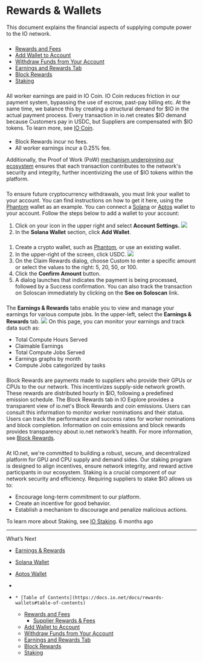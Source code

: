 # Rewards & Wallets
This document explains the financial aspects of supplying compute power to the IO network.
### [](https://docs.io.net/docs/rewards-wallets#table-of-contents)
  * [Rewards and Fees](https://docs.io.net/docs/rewards-wallets#rewards-and-fees)
  * [Add Wallet to Account](https://docs.io.net/docs/rewards-wallets#add-wallet-to-account)
  * [Withdraw Funds from Your Account](https://docs.io.net/docs/rewards-wallets#withdral-funds-from-your-account)
  * [Earnings and Rewards Tab](https://docs.io.net/docs/rewards-wallets#earnings-and-rewards-tab)
  * [Block Rewards](https://docs.io.net/docs/rewards-wallets#block-rewards)
  * [Staking](https://docs.io.net/docs/rewards-wallets#staking)


### [](https://docs.io.net/docs/rewards-wallets#rewards-and-fees)
All worker earnings are paid in IO Coin. IO Coin reduces friction in our payment system, bypassing the use of escrow, past-pay billing etc. At the same time, we balance this by creating a structural demand for $IO in the actual payment process. Every transaction in io.net creates $IO demand because Customers pay in USDC, but Suppliers are compensated with $IO tokens.
To learn more, see [IO Coin](https://internet-of-gpus.readme.io/docs/what-is-io-coin). 
#### [](https://docs.io.net/docs/rewards-wallets#supplier-rewards--fees)
  * Block Rewards incur no fees.
  * All worker earnings incur a 0.25% fee.


Additionally, the Proof of Work (PoW) [mechanism underpinning our ecosystem](https://docs.io.net/docs/prof-of-compute) ensures that each transaction contributes to the network's security and integrity, further incentivizing the use of $IO tokens within the platform.
### [](https://docs.io.net/docs/rewards-wallets#add-wallet-to-account)
To ensure future cryptocurrency withdrawals, you must link your wallet to your account. You can find instructions on how to get it here, using the [Phantom](https://docs.io.net/docs/solana) wallet as an example. You can connect a [Solana](https://docs.io.net/docs/solana) or [Aptos](https://docs.io.net/docs/aptos-wallet) wallet to your account. 
Follow the steps below to add a wallet to your account:
  1. Click on your icon in the upper right and select **Account Settings.**
![](https://files.readme.io/6fbcce6-account_settings.png)
  2. In the **Solana Wallet** section, click **Add Wallet**.


### [](https://docs.io.net/docs/rewards-wallets#withdraw-funds-from-your-account)
  1. Create a crypto wallet, such as [Phantom](https://docs.io.net/docs/solana), or use an existing wallet.
  2. In the upper-right of the screen, click USDC.
![](https://files.readme.io/412226a-ClickRewards.png)
  3. On the Claim Rewards dialog, choose Custom to enter a specific amount or select the values to the right: 5, 20, 50, or 100.
  4. Click the **Confirm Amount** button.
  5. A dialog launches that indicates the payment is being processed, followed by a Success confirmation. You can also track the transaction on Soloscan immediately by clicking on the **See on Soloscan** link.


### [](https://docs.io.net/docs/rewards-wallets#earnings-and-rewards-tab)
The **Earnings & Rewards** tabs enable you to view and manage your earnings for various compute jobs.
In the upper-left, select the **Earnings & Rewards** tab.
![](https://files.readme.io/c73dafb-EarningTab.png)
On this page, you can monitor your earnings and track data such as:
  * Total Compute Hours Served
  * Claimable Earnings
  * Total Compute Jobs Served
  * Earnings graphs by month
  * Compute Jobs categorized by tasks


### [](https://docs.io.net/docs/rewards-wallets#block-rewards)
Block Rewards are payments made to suppliers who provide their GPUs or CPUs to the our network. This incentivizes supply-side network growth. These rewards are distributed hourly in $IO, following a predefined emission schedule. 
The Block Rewards tab in IO Explore provides a transparent view of io.net's Block Rewards and coin emissions. Users can consult this information to monitor worker nominations and their status. Users can track the performance and success rates for worker nominations and block completion. Information on coin emissions and block rewards provides transparency about io.net network’s health.
For more information, see [Block Rewards](https://docs.io.net/docs/block-rewards). 
### [](https://docs.io.net/docs/rewards-wallets#staking)
At IO.net, we're committed to building a robust, secure, and decentralized platform for GPU and CPU supply and demand sides. Our staking program is designed to align incentives, ensure network integrity, and reward active participants in our ecosystem.
Staking is a crucial component of our network security and efficiency. Requiring suppliers to stake $IO allows us to: 
  * Encourage long-term commitment to our platform.
  * Create an incentive for good behavior.
  * Establish a mechanism to discourage and penalize malicious actions.


To learn more about Staking, see [IO Staking](https://docs.io.net/docs/io-staking).
6 months ago
* * *
What’s Next
  * [Earnings & Rewards](https://docs.io.net/docs/earnings-rewards)
  * [Solana Wallet](https://docs.io.net/docs/solana)
  * [Aptos Wallet](https://docs.io.net/docs/aptos-wallet)


  * [](https://docs.io.net/docs/rewards-wallets)
  *     * [Table of Contents](https://docs.io.net/docs/rewards-wallets#table-of-contents)
    * [Rewards and Fees](https://docs.io.net/docs/rewards-wallets#rewards-and-fees)
      * [Supplier Rewards & Fees](https://docs.io.net/docs/rewards-wallets#supplier-rewards--fees)
    * [Add Wallet to Account](https://docs.io.net/docs/rewards-wallets#add-wallet-to-account)
    * [Withdraw Funds from Your Account](https://docs.io.net/docs/rewards-wallets#withdraw-funds-from-your-account)
    * [Earnings and Rewards Tab](https://docs.io.net/docs/rewards-wallets#earnings-and-rewards-tab)
    * [Block Rewards](https://docs.io.net/docs/rewards-wallets#block-rewards)
    * [Staking](https://docs.io.net/docs/rewards-wallets#staking)


